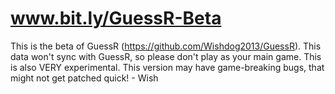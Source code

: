 # www.bit.ly/GuessR-Beta
This is the beta of GuessR (https://github.com/Wishdog2013/GuessR).
This data won't sync with GuessR, so please don't play as your main game.
This is also VERY experimental. This version may have game-breaking bugs, that might not get patched quick! - Wish
